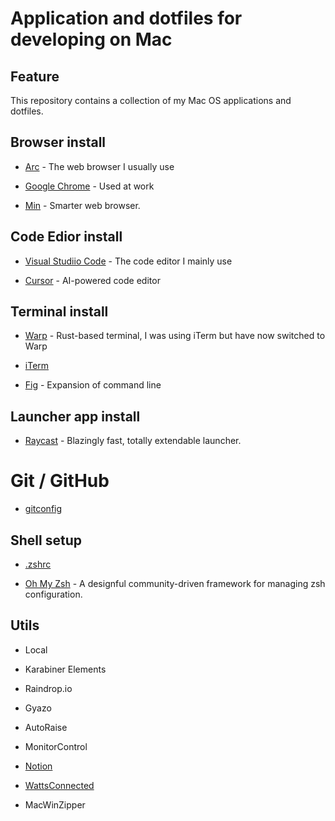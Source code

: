 # Application and dotfiles for developing on Mac

## Feature

This repository contains a collection of my Mac OS applications and dotfiles.

## Browser install

- [Arc](https://arc.net/) - The web browser I usually use

- [Google Chrome](https://www.google.com/intl/ja_jp/chrome/) - Used at work

- [Min](https://minbrowser.org/) - Smarter web browser.

## Code Edior install

- [Visual Studiio Code](https://code.visualstudio.com/) - The code editor I mainly use

- [Cursor](https://cursor.sh/) - AI-powered code editor

## Terminal install

- [Warp](https://www.warp.dev/) - Rust-based terminal, I was using iTerm but have now switched to Warp

- [iTerm](https://iterm2.com/)

- [Fig](https://fig.io/) - Expansion of command line

## Launcher app install

- [Raycast](https://www.raycast.com/) - Blazingly fast, totally extendable launcher.

# Git / GitHub

- [gitconfig](/.gitconfig)

## Shell setup

- [.zshrc](/.zshrc)

- [Oh My Zsh](https://ohmyz.sh/) - A designful community-driven framework for managing zsh configuration.

## Utils

- Local

- Karabiner Elements

- Raindrop.io

- Gyazo

- AutoRaise

- MonitorControl

- [Notion](https://www.notion.so/ja-jp)

- [WattsConnected](https://apps.apple.com/jp/app/wattsconnected/id1639692859)

- MacWinZipper
